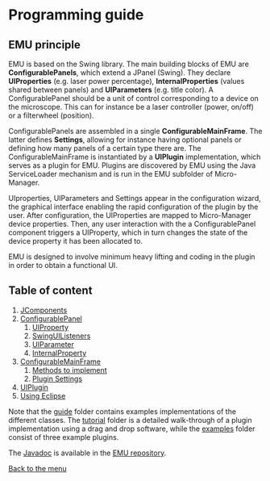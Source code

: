 # Programming guide 

## EMU principle  

EMU is based on the Swing library. The main building blocks of EMU are **ConfigurablePanels**, which extend a JPanel (Swing). They declare **UIProperties** (e.g. laser power percentage), **InternalProperties** (values shared between panels) and **UIParameters** (e.g. title color). A ConfigurablePanel should be a unit of control corresponding to a device on the microscope. This can for instance be a laser controller (power, on/off) or a filterwheel (position).

ConfigurablePanels are assembled in a single **ConfigurableMainFrame**. The latter defines **Settings**, allowing for instance having optional panels or defining how many panels of a certain type there are. The ConfigurableMainFrame is instantiated by a **UIPlugin** implementation, which serves as a plugin for EMU. Plugins are discovered by EMU using the Java ServiceLoader mechanism and is run in the EMU subfolder of Micro-Manager.

UIproperties, UIParameters and Settings appear in the configuration wizard, the graphical interface enabling the rapid configuration of the plugin by the user. After configuration, the UIProperties are mapped to Micro-Manager device properties. Then, any user interaction with the a ConfigurablePanel component triggers a UIProperty, which in turn changes the state of the device property it has been allocated to.

EMU is designed to involve minimum heavy lifting and coding in the plugin in order to obtain a functional UI.



## Table of content

1. [JComponents](jcomponents.md)
2. [ConfigurablePanel](configurablepanel.md)
   1. [UIProperty](uiproperty.md)
   2. [SwingUIListeners](uiproperty.md#swing)
   3. [UIParameter](uiparameter.md)
   4. [InternalProperty](internalproperty.md)
3. [ConfigurableMainFrame](configurablemainframe.md)
   1. [Methods to implement](configurablemainframe.md)
   2. [Plugin Settings](configurablemainframe.md#settings)
4. [UIPlugin](plugin)
5. [Using Eclipse](usingeclipse.md)



Note that the [guide](guide) folder contains examples implementations of the different classes. The [tutorial](tutorial) folder is a detailed walk-through of a plugin implementation using a drag and drop software, while the [examples](examples) folder consist of three example plugins.

The [Javadoc](https://jdeschamps.github.io/EMU/) is available in the [EMU repository]( https://github.com/jdeschamps/EMU ).

[Back to the menu](README.md#guide)

